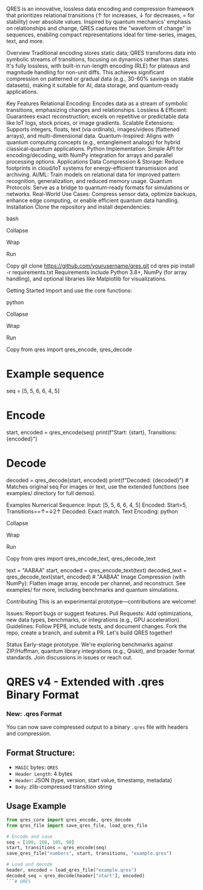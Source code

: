 QRES is an innovative, lossless data encoding and compression framework that prioritizes relational transitions (↑ for increases, ↓ for decreases, = for stability) over absolute values. Inspired by quantum mechanics' emphasis on relationships and change, QRES captures the "waveform of change" in sequences, enabling compact representations ideal for time-series, images, text, and more.

Overview
Traditional encoding stores static data; QRES transforms data into symbolic streams of transitions, focusing on dynamics rather than states. It's fully lossless, with built-in run-length encoding (RLE) for plateaus and magnitude handling for non-unit diffs. This achieves significant compression on patterned or gradual data (e.g., 30-60% savings on stable datasets), making it suitable for AI, data storage, and quantum-ready applications.

Key Features
Relational Encoding: Encodes data as a stream of symbolic transitions, emphasizing changes and relationships.
Lossless & Efficient: Guarantees exact reconstruction; excels on repetitive or predictable data like IoT logs, stock prices, or image gradients.
Scalable Extensions: Supports integers, floats, text (via ordinals), images/videos (flattened arrays), and multi-dimensional data.
Quantum-Inspired: Aligns with quantum computing concepts (e.g., entanglement analogs) for hybrid classical-quantum applications.
Python Implementation: Simple API for encoding/decoding, with NumPy integration for arrays and parallel processing options.
Applications
Data Compression & Storage: Reduce footprints in cloud/IoT systems for energy-efficient transmission and archiving.
AI/ML: Train models on relational data for improved pattern recognition, generalization, and reduced memory usage.
Quantum Protocols: Serve as a bridge to quantum-ready formats for simulations or networks.
Real-World Use Cases: Compress sensor data, optimize backups, enhance edge computing, or enable efficient quantum data handling.
Installation
Clone the repository and install dependencies:

bash

Collapse

Wrap

Run

Copy
git clone https://github.com/yourusername/qres.git
cd qres
pip install -r requirements.txt
Requirements include Python 3.8+, NumPy (for array handling), and optional libraries like Matplotlib for visualizations.

Getting Started
Import and use the core functions:

python

Collapse

Wrap

Run

Copy
from qres import qres_encode, qres_decode

# Example sequence
seq = [5, 5, 6, 6, 4, 5]

# Encode
start, encoded = qres_encode(seq)
print(f"Start: {start}, Transitions: {encoded}")

# Decode
decoded = qres_decode(start, encoded)
print(f"Decoded: {decoded}")  # Matches original seq
For images or text, use the extended functions (see examples/ directory for full demos).

Examples
Numerical Sequence:
Input: [5, 5, 6, 6, 4, 5]
Encoded: Start=5, Transitions==↑=↓2↑
Decoded: Exact match.
Text Encoding:
python

Collapse

Wrap

Run

Copy
from qres import qres_encode_text, qres_decode_text

text = "AABAA"
start, encoded = qres_encode_text(text)
decoded_text = qres_decode_text(start, encoded)  # "AABAA"
Image Compression (with NumPy):
Flatten image array, encode per channel, and reconstruct.
See examples/ for more, including benchmarks and quantum simulations.

Contributing
This is an experimental prototype—contributions are welcome!

Issues: Report bugs or suggest features.
Pull Requests: Add optimizations, new data types, benchmarks, or integrations (e.g., GPU acceleration).
Guidelines: Follow PEP8, include tests, and document changes.
Fork the repo, create a branch, and submit a PR. Let's build QRES together!

Status
Early-stage prototype. We're exploring benchmarks against ZIP/Huffman, quantum library integrations (e.g., Qiskit), and broader format standards. Join discussions in issues or reach out.


# QRES v4 - Extended with .qres Binary Format

### New: .qres Format
You can now save compressed output to a binary `.qres` file with headers and compression.

## Format Structure:
- `MAGIC` bytes: `QRES`
- `Header Length`: 4 bytes
- `Header`: JSON (type, version, start value, timestamp, metadata)
- `Body`: zlib-compressed transition string

## Usage Example

```python
from qres_core import qres_encode, qres_decode
from qres_file import save_qres_file, load_qres_file

# Encode and save
seq = [100, 100, 105, 90]
start, transitions = qres_encode(seq)
save_qres_file("numbers", start, transitions, "example.qres")

# Load and decode
header, encoded = load_qres_file("example.qres")
decoded_seq = qres_decode(header["start"], encoded)
```# QRES
